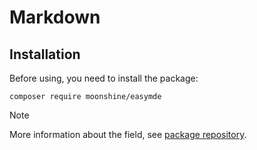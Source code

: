 # Markdown

## Installation

Before using, you need to install the package:

```shell
composer require moonshine/easymde
```

> [!NOTE]
> More information about the field, see [package repository](https://github.com/moonshine-software/easymde).
